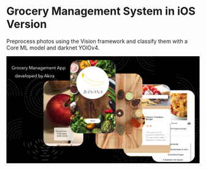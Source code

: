 # Grocery Management System in iOS Version


Preprocess photos using the Vision framework and classify them with a Core ML model and darknet YOlOv4.

![example screenshots of app identifying a potted plant, a fountain, and a bunch of bananas](Documentation/add.png)

